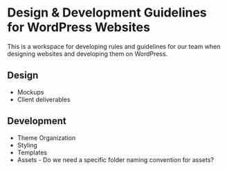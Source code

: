 # Design & Development Guidelines for WordPress Websites

This is a workspace for developing rules and guidelines for our team when designing websites and developing them on WordPress.

## Design
- Mockups
- Client deliverables

## Development
- Theme Organization
- Styling
- Templates
- Assets - Do we need a specific folder naming convention for assets?
